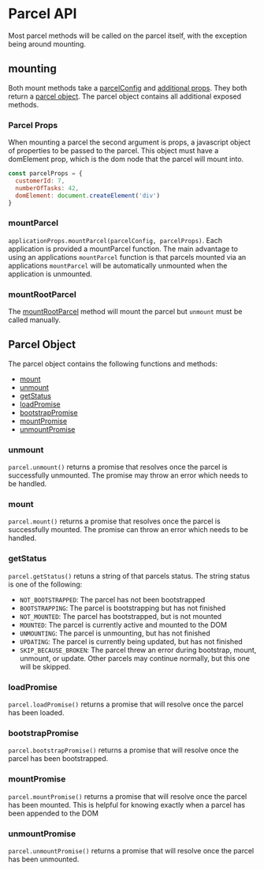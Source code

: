 # Parcel API
Most parcel methods will be called on the parcel itself, with the exception being around mounting.

## mounting
Both mount methods take a [parcelConfig](/docs/parcels.md#parcel-configuration) and [additional props](/docs/parcel-api.md#parcel-props).
They both return a [parcel object](/docs/parcel-api.md#parcel-object). The parcel object contains all additional exposed methods.

### Parcel Props
When mounting a parcel the second argument is props, a javascript object of properties to be passed to the parcel. This object must have a domElement prop, which is the dom node that the parcel will mount into.
```js
const parcelProps = {
  customerId: 7,
  numberOfTasks: 42,
  domElement: document.createElement('div')
}
```

### mountParcel
`applicationProps.mountParcel(parcelConfig, parcelProps)`. Each application is provided a mountParcel function.
The main advantage to using an applications `mountParcel` function is that parcels mounted via an 
applications `mountParcel` will be automatically unmounted when the application is unmounted.

### mountRootParcel
The [mountRootParcel](/docs/single-spa-api.md#mountrootparcel) method will mount the parcel but `unmount` must be called manually.

## Parcel Object
The parcel object contains the following functions and methods:
- [mount](/docs/parcel-api.md#mount)
- [unmount](/docs/parcel-api.md#unmount)
- [getStatus](/docs/parcel-api.md#getstatus)
- [loadPromise](/docs/parcel-api.md#loadpromise)
- [bootstrapPromise](/docs/parcel-api.md#bootstrappromise)
- [mountPromise](/docs/parcel-api.md#mountpromise)
- [unmountPromise](/docs/parcel-api.md#unmountpromise)

### unmount
`parcel.unmount()` returns a promise that resolves once the parcel is successfully unmounted. The promise may throw an error which needs to be handled.

### mount
`parcel.mount()` returns a promise that resolves once the parcel is successfully mounted. The promise can throw an error which needs to be handled.

### getStatus
`parcel.getStatus()` retuns a string of that parcels status. The string status is one of the following:
- `NOT_BOOTSTRAPPED`: The parcel has not been bootstrapped
- `BOOTSTRAPPING`: The parcel is bootstrapping but has not finished
- `NOT_MOUNTED`: The parcel has bootstrapped, but is not mounted
- `MOUNTED`: The parcel is currently active and mounted to the DOM
- `UNMOUNTING`: The parcel is unmounting, but has not finished
- `UPDATING`: The parcel is currently being updated, but has not finished
- `SKIP_BECAUSE_BROKEN`: The parcel threw an error during bootstrap, mount, unmount, or update. Other parcels may continue normally, but this one will be skipped.

### loadPromise
`parcel.loadPromise()` returns a promise that will resolve once the parcel has been loaded.

### bootstrapPromise
`parcel.bootstrapPromise()` returns a promise that will resolve once the parcel has been bootstrapped.

### mountPromise
`parcel.mountPromise()` returns a promise that will resolve once the parcel has been mounted. This is helpful for knowing exactly when a parcel has been appended to the DOM

### unmountPromise
`parcel.unmountPromise()` returns a promise that will resolve once the parcel has been unmounted.

